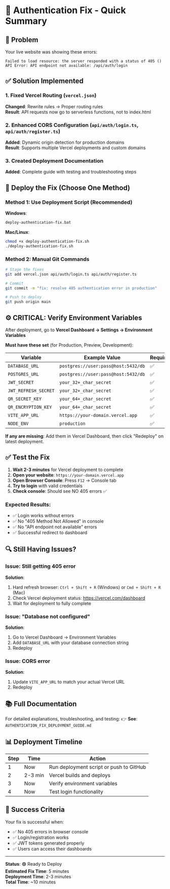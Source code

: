 # 🔧 Authentication Fix - Quick Summary

## 🚨 Problem
Your live website was showing these errors:
```
Failed to load resource: the server responded with a status of 405 ()
API Error: API endpoint not available: /api/auth/login
```

## ✅ Solution Implemented

### 1. Fixed Vercel Routing (`vercel.json`)
**Changed**: Rewrite rules → Proper routing rules  
**Result**: API requests now go to serverless functions, not to index.html

### 2. Enhanced CORS Configuration (`api/auth/login.ts`, `api/auth/register.ts`)
**Added**: Dynamic origin detection for production domains  
**Result**: Supports multiple Vercel deployments and custom domains

### 3. Created Deployment Documentation
**Added**: Complete guide with testing and troubleshooting steps

## 🚀 Deploy the Fix (Choose One Method)

### Method 1: Use Deployment Script (Recommended)

**Windows**:
```bash
deploy-authentication-fix.bat
```

**Mac/Linux**:
```bash
chmod +x deploy-authentication-fix.sh
./deploy-authentication-fix.sh
```

### Method 2: Manual Git Commands

```bash
# Stage the fixes
git add vercel.json api/auth/login.ts api/auth/register.ts

# Commit
git commit -m "fix: resolve 405 authentication error in production"

# Push to deploy
git push origin main
```

## ⚙️ CRITICAL: Verify Environment Variables

After deployment, go to **Vercel Dashboard → Settings → Environment Variables**

**Must have these set** (for Production, Preview, Development):

| Variable | Example Value | Required |
|----------|--------------|----------|
| `DATABASE_URL` | `postgres://user:pass@host:5432/db` | ✅ |
| `POSTGRES_URL` | `postgres://user:pass@host:5432/db` | ✅ |
| `JWT_SECRET` | `your_32+_char_secret` | ✅ |
| `JWT_REFRESH_SECRET` | `your_32+_char_secret` | ✅ |
| `QR_SECRET_KEY` | `your_64+_char_secret` | ✅ |
| `QR_ENCRYPTION_KEY` | `your_64+_char_secret` | ✅ |
| `VITE_APP_URL` | `https://your-domain.vercel.app` | ✅ |
| `NODE_ENV` | `production` | ✅ |

**If any are missing**: Add them in Vercel Dashboard, then click "Redeploy" on latest deployment.

## ✅ Test the Fix

1. **Wait 2-3 minutes** for Vercel deployment to complete
2. **Open your website**: `https://your-domain.vercel.app`
3. **Open Browser Console**: Press `F12` → Console tab
4. **Try to login** with valid credentials
5. **Check console**: Should see NO 405 errors ✅

### Expected Results:
- ✅ Login works without errors
- ✅ No "405 Method Not Allowed" in console
- ✅ No "API endpoint not available" errors
- ✅ Successful redirect to dashboard

## 🔍 Still Having Issues?

### Issue: Still getting 405 error
**Solution**: 
1. Hard refresh browser: `Ctrl + Shift + R` (Windows) or `Cmd + Shift + R` (Mac)
2. Check Vercel deployment status: https://vercel.com/dashboard
3. Wait for deployment to fully complete

### Issue: "Database not configured"
**Solution**: 
1. Go to Vercel Dashboard → Environment Variables
2. Add `DATABASE_URL` with your database connection string
3. Redeploy

### Issue: CORS error
**Solution**:
1. Update `VITE_APP_URL` to match your actual Vercel URL
2. Redeploy

## 📚 Full Documentation

For detailed explanations, troubleshooting, and testing:
👉 **See**: `AUTHENTICATION_FIX_DEPLOYMENT_GUIDE.md`

## 📊 Deployment Timeline

| Step | Time | Action |
|------|------|--------|
| 1 | Now | Run deployment script or push to GitHub |
| 2 | 2-3 min | Vercel builds and deploys |
| 3 | Now | Verify environment variables |
| 4 | Now | Test login functionality |

## 🎯 Success Criteria

Your fix is successful when:
- ✅ No 405 errors in browser console
- ✅ Login/registration works
- ✅ JWT tokens generated properly
- ✅ Users can access their dashboards

---

**Status**: 🟢 Ready to Deploy  
**Estimated Fix Time**: 5 minutes  
**Deployment Time**: 2-3 minutes  
**Total Time**: ~10 minutes

